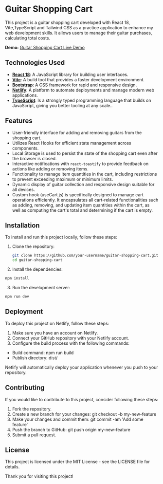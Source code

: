 # Guitar Shopping Cart

This project is a guitar shopping cart developed with React 18, Vite,TypeScript and Tailwind CSS as a practice application to enhance my web development skills. It allows users to manage their guitar purchases, calculating total costs.

**Demo:** [Guitar Shopping Cart Live Demo](https://shopping-cart-braude.netlify.app/)

## Technologies Used

- **[React 18](https://reactjs.org/)**: A JavaScript library for building user interfaces.
- **[Vite](https://vitejs.dev/)**: A build tool that provides a faster development environment.
- **[Bootstrap](https://getbootstrap.com/)**: A CSS framework for rapid and responsive design.
- **[Netlify](https://www.netlify.com/)**: A platform to automate deployments and manage modern web applications.
- **[TypeScript](https://www.typescriptlang.org/)**: Is a strongly typed programming language that builds on JavaScript, giving you better tooling at any scale..

## Features

- User-friendly interface for adding and removing guitars from the shopping cart.
- Utilizes React Hooks for efficient state management across components.
- Local Storage is used to persist the state of the shopping cart even after the browser is closed.
- Interactive notifications with `react-toastify` to provide feedback on actions like adding or removing items.
- Functionality to manage item quantities in the cart, including restrictions to prevent exceeding maximum or minimum limits.
- Dynamic display of guitar collection and responsive design suitable for all devices.
- Custom hook (useCart.js) is specifically designed to manage cart operations efficiently. It encapsulates all cart-related functionalities such as adding, removing, and updating item quantities within the cart, as well as computing the cart's total and determining if the cart is empty.


## Installation

To install and run this project locally, follow these steps:

1. Clone the repository:
   ```bash
   git clone https://github.com/your-username/guitar-shopping-cart.git
   cd guitar-shopping-cart
   ```
2. Install the dependencies:
  ```bash  
  npm install
  ```
3. Run the development server:
  ```bash
  npm run dev
  ```
## Deployment
To deploy this project on Netlify, follow these steps:

1. Make sure you have an account on Netlify.
2. Connect your GitHub repository with your Netlify account.
3. Configure the build process with the following commands:
- Build command: npm run build
- Publish directory: dist/

Netlify will automatically deploy your application whenever you push to your repository.

## Contributing
If you would like to contribute to this project, consider following these steps:

1. Fork the repository.
2. Create a new branch for your changes: git checkout -b my-new-feature
3. Make your changes and commit them: git commit -am 'Add some feature'
4. Push the branch to GitHub: git push origin my-new-feature
5. Submit a pull request.

## License
This project is licensed under the MIT License - see the LICENSE file for details.

Thank you for visiting this project!

